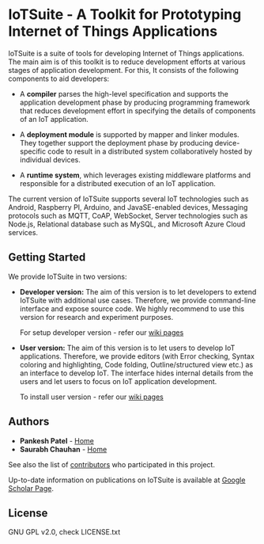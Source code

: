 # IoTSuite - A Toolkit for Prototyping Internet of Things Applications

IoTSuite is a suite of tools for  developing Internet of  Things  applications. 
The main aim is of this toolkit is to reduce development efforts at various stages 
of  application development. For this,  It consists of the following components 
to aid developers: 

* A **compiler**  parses the high-level specification and supports the application development phase 
by producing programming framework that reduces development effort in specifying the details 
of components of an IoT application.


* A **deployment module**  is supported by mapper and linker modules. They together  support 
 the deployment phase by producing device-specific code to result in a distributed 
 system collaboratively hosted by individual devices.

* A **runtime system**, which leverages existing middleware platforms and 
responsible for a distributed execution of an IoT application. 

The current version of IoTSuite supports several IoT technologies such as Android, 
 Raspberry PI, Arduino, and JavaSE-enabled devices, Messaging protocols such as MQTT, 
 CoAP, WebSocket, Server technologies such as Node.js,  Relational database such as MySQL, 
 and Microsoft Azure Cloud services.


## Getting Started

We provide IoTSuite in two versions: 

* **Developer version:** The aim of this version is to let developers to extend IoTSuite 
  with additional use cases. Therefore, we provide command-line interface and expose source code. 
  We highly recommend to use this version for research and experiment purposes.  
  
  For setup developer version - refer our [wiki pages](https://github.com/pankeshlinux/IoTSuite/wiki)

* **User version:** The aim of this version is to let users to develop IoT applications. 
  Therefore, we provide  editors (with Error checking, Syntax coloring and highlighting, 
  Code folding,  Outline/structured view etc.) as an interface to develop IoT. 
  The interface hides internal details from the users and let users to focus 
  on IoT application development. 
  
  To install user version - refer our [wiki pages](https://github.com/pankeshlinux/IoTSuite/wiki)



## Authors

* **Pankesh Patel** - [Home](https://in.linkedin.com/in/pankeshpatel)
* **Saurabh Chauhan** - [Home](https://in.linkedin.com/in/saurabhbchauhan) 

See also the list of [contributors](https://github.com/pankeshlinux/IoTSuite/wiki/Talk-to-us) 
who participated in this project. 

Up-to-date information on publications on IoTSuite is available at 
[Google Scholar Page](https://scholar.google.co.in/citations?hl=en&user=F6gJdIAAAAAJ&view_op=list_works&sortby=pubdate).



## License

GNU GPL v2.0, check LICENSE.txt 





